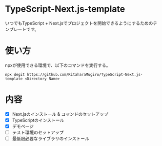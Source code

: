 # TypeScript-Next.js-template
いつでもTypeScript + Next.jsでプロジェクトを開始できるようにするためのテンプレートです。

# 使い方
npxが使用できる環境で、以下のコマンドを実行する。

```
npx degit https://github.com/KitaharaMugiro/TypeScript-Next.js-template <Directory Name>
```

# 内容

- [x] Next.jsのインストール & コマンドのセットアップ
- [x] TypeScriptのインストール
- [x] デモページ
- [ ] テスト環境のセットアップ
- [ ] 最低限必要なライブラリのインストール